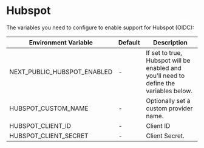 # Hubspot

The variables you need to configure to enable support for Hubspot (OIDC):

| Environment Variable         | Default | Description                                                                                        |
| ---------------------------- | ------- |----------------------------------------------------------------------------------------------------|
| NEXT_PUBLIC_HUBSPOT_ENABLED | -       | If set to true, Hubspot will be enabled and you'll need to define the variables below. |
| HUBSPOT_CUSTOM_NAME         | -       | Optionally set a custom provider name.                                                             |
| HUBSPOT_CLIENT_ID           | -       | Client ID                                                                                          |
| HUBSPOT_CLIENT_SECRET       | -       | Client Secret.                                                                                     |
